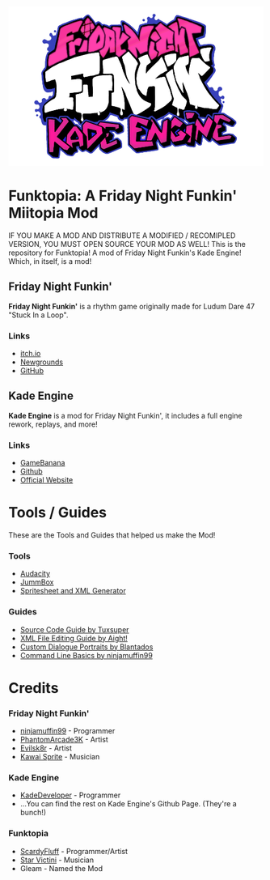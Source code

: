 ![Kade Engine logo](assets/preload/images/KadeEngineLogo.png)

# Funktopia: A Friday Night Funkin' Miitopia Mod
IF YOU MAKE A MOD AND DISTRIBUTE A MODIFIED / RECOMIPLED VERSION, YOU MUST OPEN SOURCE YOUR MOD AS WELL!
This is the repository for Funktopia! A mod of Friday Night Funkin's Kade Engine! Which, in itself, is a mod!

## Friday Night Funkin'
**Friday Night Funkin'** is a rhythm game originally made for Ludum Dare 47 "Stuck In a Loop".

### Links
 - [itch.io](https://ninja-muffin24.itch.io/funkin)
 - [Newgrounds](https://www.newgrounds.com/portal/view/770371)
 - [GitHub](https://github.com/ninjamuffin99/Funkin)

## Kade Engine
**Kade Engine** is a mod for Friday Night Funkin', it includes a full engine rework, replays, and more!

### Links
 - [GameBanana](https://gamebanana.com/gamefiles/16761)
 - [Github](https://github.com/KadeDev/Kade-Engine)
 - [Official Website](https://KadeDev.github.io/Kade-Engine/)


# Tools / Guides
These are the Tools and Guides that helped us make the Mod!

### Tools
 - [Audacity](https://www.audacityteam.org/)
 - [JummBox](https://jummbus.bitbucket.io/)
 - [Spritesheet and XML Generator](https://gamebanana.com/tools/7136)

### Guides
 - [Source Code Guide by Tuxsuper](https://gamebanana.com/tuts/13798)
 - [XML File Editing Guide by Aight!](https://gamebanana.com/tuts/13850)
 - [Custom Dialogue Portraits by Blantados](https://gamebanana.com/tuts/13876)
 - [Command Line Basics by ninjamuffin99](https://ninjamuffin99.newgrounds.com/news/post/1090480)

# Credits

### Friday Night Funkin'
 - [ninjamuffin99](https://twitter.com/ninja_muffin99) - Programmer
 - [PhantomArcade3K](https://twitter.com/phantomarcade3k) - Artist
 - [Evilsk8r](https://twitter.com/evilsk8r) - Artist
 - [Kawai Sprite](https://twitter.com/kawaisprite) - Musician

### Kade Engine
 - [KadeDeveloper](https://twitter.com/KadeDeveloper) - Programmer
 - ...You can find the rest on Kade Engine's Github Page. (They're a bunch!)

### Funktopia
 - [ScardyFluff]() - Programmer/Artist
 - [Star Victini](https://www.youtube.com/channel/UCllDwoyq-qD0Gi8xnysciBw) - Musician
 - Gleam - Named the Mod
